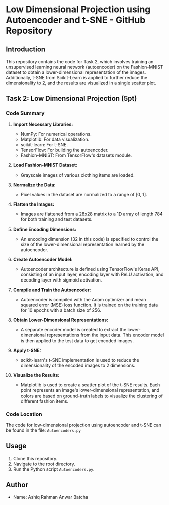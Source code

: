 # Low Dimensional Projection using Autoencoder and t-SNE - GitHub Repository

## Introduction
This repository contains the code for Task 2, which involves training an unsupervised learning neural network (autoencoder) on the Fashion-MNIST dataset to obtain a lower-dimensional representation of the images. Additionally, t-SNE from Scikit-Learn is applied to further reduce the dimensionality to 2, and the results are visualized in a single scatter plot.

## Task 2: Low Dimensional Projection (5pt)
### Code Summary
1. **Import Necessary Libraries:**
   - NumPy: For numerical operations.
   - Matplotlib: For data visualization.
   - scikit-learn: For t-SNE.
   - TensorFlow: For building the autoencoder.
   - Fashion-MNIST: From TensorFlow's datasets module.

2. **Load Fashion-MNIST Dataset:**
   - Grayscale images of various clothing items are loaded.

3. **Normalize the Data:**
   - Pixel values in the dataset are normalized to a range of [0, 1].

4. **Flatten the Images:**
   - Images are flattened from a 28x28 matrix to a 1D array of length 784 for both training and test datasets.

5. **Define Encoding Dimensions:**
   - An encoding dimension (32 in this code) is specified to control the size of the lower-dimensional representation learned by the autoencoder.

6. **Create Autoencoder Model:**
   - Autoencoder architecture is defined using TensorFlow's Keras API, consisting of an input layer, encoding layer with ReLU activation, and decoding layer with sigmoid activation.

7. **Compile and Train the Autoencoder:**
   - Autoencoder is compiled with the Adam optimizer and mean squared error (MSE) loss function. It is trained on the training data for 10 epochs with a batch size of 256.

8. **Obtain Lower-Dimensional Representations:**
   - A separate encoder model is created to extract the lower-dimensional representations from the input data. This encoder model is then applied to the test data to get encoded images.

9. **Apply t-SNE:**
   - scikit-learn's t-SNE implementation is used to reduce the dimensionality of the encoded images to 2 dimensions.

10. **Visualize the Results:**
    - Matplotlib is used to create a scatter plot of the t-SNE results. Each point represents an image's lower-dimensional representation, and colors are based on ground-truth labels to visualize the clustering of different fashion items.

### Code Location
The code for low-dimensional projection using autoencoder and t-SNE can be found in the file: `Autoencoders.py`

## Usage
1. Clone this repository.
2. Navigate to the root directory.
3. Run the Python script `Autoencoders.py`.

## Author
- Name: Ashiq Rahman Anwar Batcha
